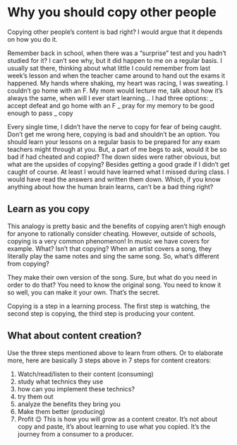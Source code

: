 # Why you should copy other people
 
Copying other people’s content is bad right? I would argue that it depends on how you do it.
 
Remember back in school, when there was a “surprise” test and you hadn’t studied for it? I can’t see why, but it did happen to me on a regular basis. I usually sat there, thinking about what little I could remember from last week’s lesson and when the teacher came around to hand out the exams it happened. My hands where shaking, my heart was racing, I was sweating. I couldn’t go home with an F. My mom would lecture me, talk about how it’s always the same, when will I ever start learning…
I had three options:
_ accept defeat and go home with an F
_ pray for my memory to be good enough to pass
_ copy
 
Every single time, I didn’t have the nerve to copy for fear of being caught. Don’t get me wrong here, copying is bad and shouldn’t be an option. You should learn your lessons on a regular basis to be prepared for any exam teachers might through at you. But, a part of me begs to ask, would it be so bad if had cheated and copied? The down sides were rather obvious, but what are the upsides of copying? Besides getting a good grade if I didn’t get caught of course.
At least I would have learned what I missed during class. I would have read the answers and written them down. Which, if you know anything about how the human brain learns, can’t be a bad thing right?
 
## Learn as you copy
 
This analogy is pretty basic and the benefits of copying aren’t high enough for anyone to rationally consider cheating. However, outside of schools, copying is a very common phenomenon! In music we have covers for example. What? Isn’t that copying? When an artist covers a song, they literally play the same notes and sing the same song. So, what’s different from copying?
 
They make their own version of the song. Sure, but what do you need in order to do that? You need to know the original song. You need to know it so well, you can make it your own. That’s the secret.
 
Copying is a step in a learning process.
The first step is watching, the second step is copying, the third step is producing your content.
 
## What about content creation?
 
Use the three steps mentioned above to learn from others. Or to elaborate more, here are basically 3 steps above in 7 steps for content creators:
1. Watch/read/listen to their content (consuming)
2. study what technics they use
3. how can you implement these technics?
4. try them out
5. analyze the benefits they bring you
6. Make them better (producing)
7. Profit 😉
This is how you will grow as a content creator. It’s not about copy and paste, it’s about learning to use what you copied. It’s the journey from a consumer to a producer.
‌
